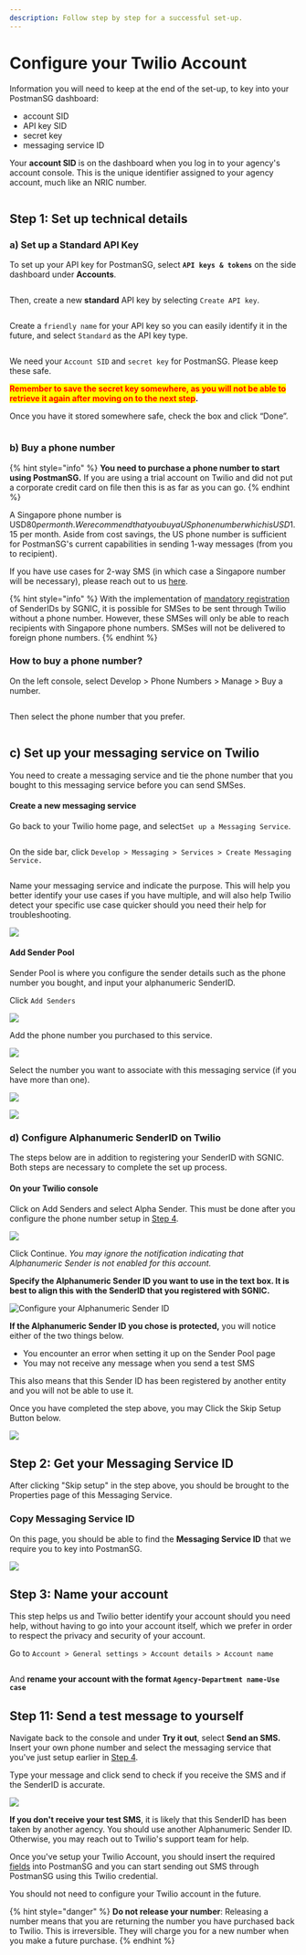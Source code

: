 ```yaml
---
description: Follow step by step for a successful set-up.
---
```


# Configure your Twilio Account

Information you will need to keep at the end of the set-up, to key into your PostmanSG dashboard:

* account SID
* API key SID
* secret key
* messaging service ID

Your **account SID** is on the dashboard when you log in to your agency's account console. This is the unique identifier assigned to your agency account, much like an NRIC number.

<figure><img src="../../../.gitbook/assets/Screenshot 2023-01-27 at 11.24.55 PM.png" alt=""><figcaption></figcaption></figure>

## Step 1: Set up technical details

### a) Set up a Standard API Key

To set up your API key for PostmanSG, select **`API keys & tokens`** on the side dashboard under **Accounts**.

<figure><img src="../../../.gitbook/assets/Screenshot 2022-11-02 at 4.03.20 PM.png" alt=""><figcaption></figcaption></figure>

Then, create a new **standard** API key by selecting `Create API key`.

<figure><img src="../../../.gitbook/assets/Screenshot 2022-10-31 at 5.18.22 PM.png" alt=""><figcaption></figcaption></figure>

Create a `friendly name` for your API key so you can easily identify it in the future, and select `Standard` as the API key type.

<figure><img src="../../../.gitbook/assets/Screenshot 2022-10-31 at 5.20.52 PM.png" alt=""><figcaption></figcaption></figure>

We need your `Account SID` and `secret key` for PostmanSG. Please keep these safe.

<mark style="color:red;">**Remember to save the secret key somewhere, as you will not be able to retrieve it again after moving on to the next step**</mark>**.**

Once you have it stored somewhere safe, check the box and click “Done”.

<figure><img src="../../../.gitbook/assets/Screenshot 2022-10-31 at 5.21.51 PM.png" alt=""><figcaption></figcaption></figure>

### b) Buy a phone number

{% hint style="info" %}
**You need to purchase a phone number to start using PostmanSG.** If you are using a trial account on Twilio and did not put a corporate credit card on file then this is as far as you can go.
{% endhint %}

A Singapore phone number is USD$80 per month. We recommend that you buy a US phone number which is USD$1.15 per month. Aside from cost savings, the US phone number is sufficient for PostmanSG's current capabilities in sending 1-way messages (from you to recipient).

If you have use cases for 2-way SMS (in which case a Singapore number will be necessary), please reach out to us [here](http://localhost:5000/s/-MAQH3DF49Lq0AJudrbF/).

{% hint style="info" %}
With the implementation of [mandatory registration](https://sgnic.sg/smsregistry/overview) of SenderIDs by SGNIC, it is possible for SMSes to be sent through Twilio without a phone number. However, these SMSes will only be able to reach recipients with Singapore phone numbers. SMSes will not be delivered to foreign phone numbers.
{% endhint %}

### How to buy a phone number?

On the left console, select Develop > Phone Numbers > Manage > Buy a number.

<figure><img src="../../../.gitbook/assets/Screenshot 2022-10-31 at 5.33.00 PM.png" alt=""><figcaption></figcaption></figure>

Then select the phone number that you prefer.

<figure><img src="../../../.gitbook/assets/Screenshot 2022-10-31 at 5.34.33 PM.png" alt=""><figcaption></figcaption></figure>

## c) Set up your messaging service on Twilio

You need to create a messaging service and tie the phone number that you bought to this messaging service before you can send SMSes.

#### Create a new messaging service

Go back to your Twilio home page, and select`Set up a Messaging Service`.

<figure><img src="../../../.gitbook/assets/Screenshot 2022-11-02 at 3.41.46 PM.png" alt=""><figcaption></figcaption></figure>

On the side bar, click `Develop > Messaging > Services > Create Messaging Service.`

<figure><img src="../../../.gitbook/assets/Screenshot 2022-11-02 at 3.46.58 PM.png" alt=""><figcaption></figcaption></figure>

Name your messaging service and indicate the purpose. This will help you better identify your use cases if you have multiple, and will also help Twilio detect your specific use case quicker should you need their help for troubleshooting.

![](<../../../.gitbook/assets/Screenshot 2022-06-07 at 10.03.37 PM.png>)

#### Add Sender Pool

Sender Pool is where you configure the sender details such as the phone number you bought, and input your alphanumeric SenderID.

Click `Add Senders`

![](<../../../.gitbook/assets/Screenshot 2022-06-07 at 10.03.51 PM.png>)

Add the phone number you purchased to this service.

![](<../../../.gitbook/assets/Screenshot 2022-06-07 at 10.04.02 PM.png>)

Select the number you want to associate with this messaging service (if you have more than one).

![](<../../../.gitbook/assets/Screenshot 2022-06-07 at 10.05.52 PM (1).png>)

![](<../../../.gitbook/assets/Screenshot 2022-06-07 at 10.06.05 PM (1).png>)

### d) Configure Alphanumeric SenderID on Twilio

The steps below are in addition to registering your SenderID with SGNIC. Both steps are necessary to complete the set up process.

#### On your Twilio console

Click on Add Senders and select Alpha Sender. This must be done after you configure the phone number setup in [Step 4](configure-your-twilio-account.md#step-4.-set-up-your-messaging-service).

![](<../../../.gitbook/assets/Screenshot 2022-06-07 at 10.06.21 PM.png>)

Click Continue. _You may ignore the notification indicating that Alphanumeric Sender is not enabled for this account._

**Specify the Alphanumeric Sender ID you want to use in the text box. It is best to align this with the SenderID that you registered with SGNIC.**

![Configure your Alphanumeric Sender ID](<../../../.gitbook/assets/Screenshot 2022-06-07 at 10.07.11 PM.png>)

**If the Alphanumeric Sender ID you chose is protected,** you will notice either of the two things below.

* You encounter an error when setting it up on the Sender Pool page
* You may not receive any message when you send a test SMS

This also means that this Sender ID has been registered by another entity and you will not be able to use it.

Once you have completed the step above, you may Click the Skip Setup Button below.

![](<../../../.gitbook/assets/Screenshot 2022-06-07 at 10.07.36 PM.png>)

## Step 2: Get your Messaging Service ID

After clicking "Skip setup" in the step above, you should be brought to the Properties page of this Messaging Service.

### Copy Messaging Service ID

On this page, you should be able to find the **Messaging Service ID** that we require you to key into PostmanSG.

![](<../../../.gitbook/assets/Screenshot 2022-06-07 at 10.09.17 PM.png>)

## Step 3: Name your account

This step helps us and Twilio better identify your account should you need help, without having to go into your account itself, which we prefer in order to respect the privacy and security of your account.

Go to `Account > General settings > Account details > Account name`

<figure><img src="../../../.gitbook/assets/image (1).png" alt=""><figcaption></figcaption></figure>

And **rename your account with the format `Agency-Department name-Use case`**

## Step 11: Send a test message to yourself

Navigate back to the console and under **Try it out**, select **Send an SMS.** Insert your own phone number and select the messaging service that you've just setup earlier in [Step 4](configure-your-twilio-account.md#step-4.-set-up-your-messaging-service).

Type your message and click send to check if you receive the SMS and if the SenderID is accurate.

![](<../../../.gitbook/assets/Screenshot 2022-06-07 at 10.52.40 PM.png>)

**If you don't receive your test SMS**, it is likely that this SenderID has been taken by another agency. You should use another Alphanumeric Sender ID. Otherwise, you may reach out to Twilio's support team for help.

Once you've setup your Twilio Account, you should insert the required [fields](credentials.md) into PostmanSG and you can start sending out SMS through PostmanSG using this Twilio credential.

You should not need to configure your Twilio account in the future.

{% hint style="danger" %}
**Do not release your number**: Releasing a number means that you are returning the number you have purchased back to Twilio. This is irreversible. They will charge you for a new number when you make a future purchase.
{% endhint %}
